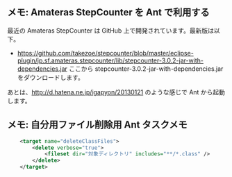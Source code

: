 ## メモ: Amateras StepCounter を Ant で利用する

最近の Amateras StepCounter は GitHub 上で開発されています。最新版は以下。

* https://github.com/takezoe/stepcounter/blob/master/eclipse-plugin/jp.sf.amateras.stepcounter/lib/stepcounter-3.0.2-jar-with-dependencies.jar
ここから stepcounter-3.0.2-jar-with-dependencies.jar をダウンロードします。

あとは、http://d.hatena.ne.jp/igapyon/20130121 のような感じで Ant から起動します。


## メモ: 自分用ファイル削除用 Ant タスクメモ


```xml
	<target name="deleteClassFiles">
		<delete verbose="true">
			<fileset dir="対象ディレクトリ" includes="**/*.class" />
		</delete>
	</target>
```



